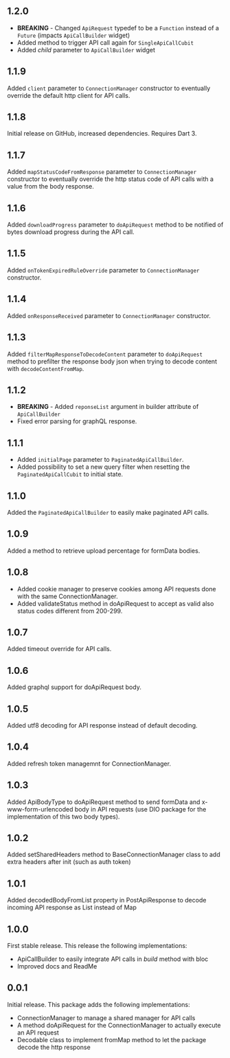 ## 1.2.0
* **BREAKING** - Changed `ApiRequest` typedef to be a `Function` instead of a `Future` (impacts `ApiCallBuilder` widget)
* Added method to trigger API call again for `SingleApiCallCubit`
* Added _child_ parameter to `ApiCallBuilder` widget

## 1.1.9
Added `client` parameter to `ConnectionManager` constructor to eventually override the default http client for API calls.

## 1.1.8
Initial release on GitHub, increased dependencies. Requires Dart 3.

## 1.1.7
Added `mapStatusCodeFromResponse` parameter to `ConnectionManager` constructor to eventually override the http status code of API calls with a value from the body response.

## 1.1.6
Added `downloadProgress` parameter to `doApiRequest` method to be notified of bytes download progress during the API call.

## 1.1.5
Added `onTokenExpiredRuleOverride` parameter to `ConnectionManager` constructor.

## 1.1.4
Added `onResponseReceived` parameter to `ConnectionManager` constructor.

## 1.1.3
Added `filterMapResponseToDecodeContent` parameter to `doApiRequest` method to prefilter the response body json when trying to decode content with `decodeContentFromMap`.

## 1.1.2
* **BREAKING** - Added `reponseList` argument in builder attribute of `ApiCallBuilder`
* Fixed error parsing for graphQL response.


## 1.1.1

* Added `initialPage` parameter to `PaginatedApiCallBuilder`.
* Added possibility to set a new query filter when resetting the `PaginatedApiCallCubit` to initial state.

## 1.1.0

Added the `PaginatedApiCallBuilder` to  easily make paginated API calls.

## 1.0.9

Added a method to retrieve upload percentage for formData bodies.
## 1.0.8

* Added cookie manager to preserve cookies among API requests done with the same ConnectionManager.
* Added validateStatus method in doApiRequest to accept as valid also status codes different from 200-299.

## 1.0.7

Added timeout override for API calls.

## 1.0.6

Added graphql support for doApiRequest body.

## 1.0.5

Added utf8 decoding for API response instead of default decoding.

## 1.0.4

Added refresh token managemnt for ConnectionManager.

## 1.0.3

Added ApiBodyType to doApiRequest method to send formData and x-www-form-urlencoded body in API requests (use DIO package for the implementation of this two body types).

## 1.0.2

Added setSharedHeaders method to BaseConnectionManager class to add extra headers after init (such as auth token)

## 1.0.1

Added decodedBodyFromList property in PostApiResponse to decode incoming API response as List instead of Map

## 1.0.0

First stable release. This release the following implementations:

* ApiCallBuilder to easily integrate API calls in _build_ method with bloc
* Improved docs and ReadMe

## 0.0.1

Initial release. This package adds the following implementations:

* ConnectionManager to manage a shared manager for API calls
* A method doApiRequest for the ConnectionManager to actually execute an API request
* Decodable class to implement fromMap method to let the package decode the http response

